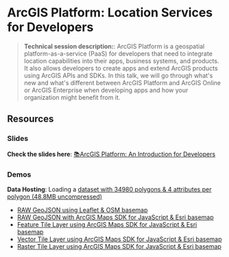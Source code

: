 # ArcGIS Platform: Location Services for Developers

> **Technical session description:**: ArcGIS Platform is a geospatial platform-as-a-service (PaaS) for developers that need to integrate location capabilities into their apps, business systems, and products. It also allows developers to create apps and extend ArcGIS products using ArcGIS APIs and SDKs. In this talk, we will go through what's new and what's different between ArcGIS Platform and ArcGIS Online or ArcGIS Enterprise when developing apps and how your organization might benefit from it.

## Resources

### Slides

**Check the slides here**: [📚ArcGIS Platform: An Introduction for Developers](https://static.rainfocus.com/esri/22eurdev/sess/1664834620902001ilW1/SPDF/L1005-arcgis-platform-an-introduction-for-developers_1671043985916001OjqS.pdf)

### Demos

**Data Hosting**: Loading a [dataset with 34980 polygons & 4 attributes per polygon (48.8MB uncompressed)](https://hhkaos2.maps.arcgis.com/home/item.html?id=d1ce356f049d47bea501a80f1485d490)
* [RAW GeoJSON using Leaflet & OSM basemap](https://esridevevents.github.io/arcgis-platform-location-services-for-developers-2023/leaflet-geojson.html)
* [RAW GeoJSON with ArcGIS Maps SDK for JavaScript & Esri basemap](https://esridevevents.github.io/arcgis-platform-location-services-for-developers-2023/arcgis-js-sdk-geojson.html)
* [Feature Tile Layer using ArcGIS Maps SDK for JavaScript & Esri basemap](https://esridevevents.github.io/arcgis-platform-location-services-for-developers-2023/arcgis-js-sdk-fs.html)
* [Vector Tile Layer using ArcGIS Maps SDK for JavaScript & Esri basemap](https://esridevevents.github.io/arcgis-platform-location-services-for-developers-2023/arcgis-js-sdk-vt.html)
* [Raster Tile Layer using ArcGIS Maps SDK for JavaScript & Esri basemap](https://esridevevents.github.io/arcgis-platform-location-services-for-developers-2023/arcgis-js-sdk-raster.html)